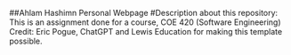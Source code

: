 ##Ahlam Hashimn Personal Webpage
#Description about this repository:
This is an assignment done for a course, COE 420 (Software Engineering)
Credit: Eric Pogue, ChatGPT and Lewis Education for making this template possible.

